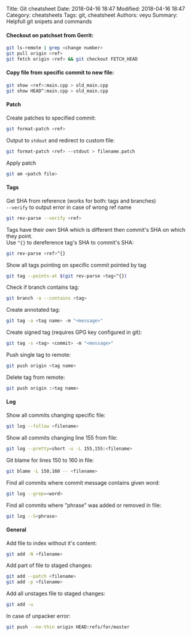 Title: Git cheatsheet
Date: 2018-04-16 18:47
Modified: 2018-04-16 18:47
Category: cheatsheets
Tags: git, cheatsheet
Authors: veyu
Summary: Helpfull git snipets and commands

#### Checkout on patchset from Gerrit:
```bash
git ls-remote | grep <change number>
git pull origin <ref>
git fetch origin <ref> && git checkout FETCH_HEAD
```

#### Copy file from specific commit to new file:
```bash
git show <ref>:main.cpp > old_main.cpp
git show HEAD^:main.cpp > old_main.cpp
```

#### Patch
Create patches to specified commit:
```bash
git format-patch <ref>
```
Output to `stdout` and redirect to custom file:
```bash
git format-patch <ref> --stdout > filename.patch
```
Apply patch
```bash
git am <patch file>
```

#### Tags
Get SHA from reference (works for both: tags and branches)  
`--verify` to output error in case of wrong ref name
```bash
git rev-parse --verify <ref>
```
Tags have their own SHA which is different then commit's SHA on which they
point.  
Use `^{}` to dereference tag's SHA to commit's SHA:
```bash
git rev-parse <ref>^{}
```
Show all tags pointing on specific commit pointed by tag
```bash
git tag --points-at $(git rev-parse <tag>^{})
```
Check if branch contains tag:
```bash
git branch -a --contains <tag>
```
Create annotated tag:
```bash
git tag -a <tag name> -m "<message>"
```
Create signed tag (requires GPG key configured in git):
```bash
git tag -s <tag> <commit> -m "<message>"
```
Push single tag to remote:
```bash
git push origin <tag name>
```
Delete tag from remote:
```bash
git push origin :<tag name>
```

#### Log
Show all commits changing specific file:
```bash
git log --follow <filename>
```
Show all commits changing line 155 from file:
```bash
git log --pretty=short -u -L 155,155:<filename>
```
Git blame for lines 150 to 160 in file:
```bash
git blame -L 150,160 -- <filename>
```
Find all commits where commit message contains given word:
```bash
git log --grep=<word>
```
Find all commits where "phrase" was added or removed in file:
```bash
git log --S<phrase>
```

#### General
Add file to index without it's content:
```bash
git add -N <filename>
```
Add part of file to staged changes:
```bash
git add --patch <filename>
git add -p <filename>
```
Add all unstages file to staged changes:
```bash
git add -u
```
In case of unpacker error:
```bash
git push --no-thin origin HEAD:refs/for/master
```
